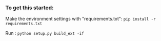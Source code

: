 ### To get this started:

Make the environment settings with "requirements.txt": `pip install -r requirements.txt`  

Run : `python setup.py build_ext -if`
